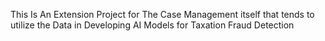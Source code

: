 This Is An Extension Project for The Case Management itself that tends to utilize the Data in Developing AI Models for Taxation Fraud Detection